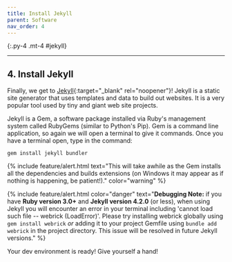 ```yaml
---
title: Install Jekyll
parent: Software
nav_order: 4
---
```


{:.py-4 .mt-4 #jekyll}
***

## 4. Install Jekyll

Finally, we get to [Jekyll](https://jekyllrb.com/){:target="_blank" rel="noopener"}!
Jekyll is a static site generator that uses templates and data to build out websites. 
It is a very popular tool used by tiny and giant web site projects. 

Jekyll is a Gem, a software package installed via Ruby's management system called RubyGems (similar to Python's Pip). 
Gem is a command line application, so again we will open a terminal to give it commands.
Once you have a terminal open, type in the command:

`gem install jekyll bundler`

{% include feature/alert.html text="This will take awhile as the Gem installs all the dependencies and builds extensions (on Windows it may appear as if nothing is happening, be patient!)." color="warning" %}

{% include feature/alert.html color="danger" text="**Debugging Note:** if you have **Ruby version 3.0+** and **Jekyll version 4.2.0** (or less), when using Jekyll you will encounter an error in your terminal including 'cannot load such file -- webrick (LoadError)'.
Please try installing webrick globally using `gem install webrick` *or* adding it to your project Gemfile using `bundle add webrick` in the project directory.
This issue will be resolved in future Jekyll versions." %}

Your dev environment is ready! Give yourself a hand!
